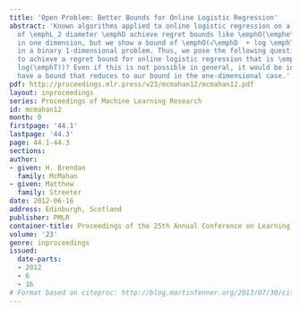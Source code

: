 ```yaml
---
title: 'Open Problem: Better Bounds for Online Logistic Regression'
abstract: 'Known algorithms applied to online logistic regression on a feasible set
  of \emphL_2 diameter \emphD achieve regret bounds like \emphO(\emphe^D log \emphT)
  in one dimension, but we show a bound of \emphO(√\emphD  + log \emphT) is possible
  in a binary 1-dimensional problem. Thus, we pose the following question: Is it possible
  to achieve a regret bound for online logistic regression that is \emphO(poly(\emphD)
  log(\emphT))? Even if this is not possible in general, it would be interesting to
  have a bound that reduces to our bound in the one-dimensional case.'
pdf: http://proceedings.mlr.press/v23/mcmahan12/mcmahan12.pdf
layout: inproceedings
series: Proceedings of Machine Learning Research
id: mcmahan12
month: 0
firstpage: '44.1'
lastpage: '44.3'
page: 44.1-44.3
sections: 
author:
- given: H. Brendan
  family: McMahan
- given: Matthew
  family: Streeter
date: 2012-06-16
address: Edinburgh, Scotland
publisher: PMLR
container-title: Proceedings of the 25th Annual Conference on Learning Theory
volume: '23'
genre: inproceedings
issued:
  date-parts:
  - 2012
  - 6
  - 16
# Format based on citeproc: http://blog.martinfenner.org/2013/07/30/citeproc-yaml-for-bibliographies/
---
```

